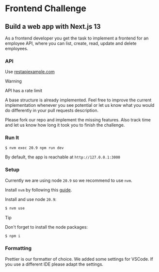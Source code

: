 # Frontend Challenge

## Build a web app with Next.js 13

As a frontend developer you get the task to implement a frontend for an employee API, where you can
list, create, read, update and delete employees.

### API

Use [restapiexample.com](https://dummy.restapiexample.com)

> [!WARNING]
> API has a rate limit

A base structure is already implemented.
Feel free to improve the current implementation whenever you see potential or let us know what you
would do differently in your pull requests description.

Please fork our repo and implement the missing features. Also track time and let us know how long it
took you to finish the challenge.

### Run It

```bash
$ nvm exec 20.9 npm run dev
```

By default, the app is reachable at `http://127.0.0.1:3000`

### Setup

Currently we are using node `20.9` so we recommend to use `nvm`.

Install `nvm` by following this
[guide](https://www.freecodecamp.org/news/node-version-manager-nvm-install-guide/).

Install and use node `20.9`:

```bash
$ nvm use
```

> [!TIP]
> Don't forget to install the node packages:

```bash
$ npm i
```

### Formatting

Prettier is our formatter of choice. We added some settings for VSCode. If you use a different IDE please adapt the settings.
